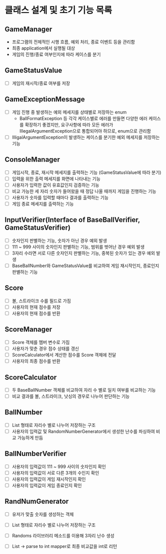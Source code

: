 # 클래스 설계 및 초기 기능 목록

## GameManager

- 프로그램의 전체적인 시행 흐름, 예외 처리, 종료 이벤트 등을 관리함
- 최종 application에서 실행될 대상
- 게임의 진행/종료 여부인지에 따라 케이스를 분기

## GameStatusValue

- [ ]  게임의 재시작/종료 여부를 저장

## GameExceptionMessage

- [ ] 게임 진행 중 발생하는 예외 메세지를 상태별로 저장하는 enum
    - BallFormatException 등 각각 케이스별로 에러를 만들면 다양한 에러 케이스를 확장하기 좋겠지만, 요구사항에 따라 모든 에러가 IllegalArgumentException으로 통합되어야
      하므로, enum으로 관리함
- [ ] IlligalArgumentException이 발생하는 케이스를 분기한 예외 메세지를 저장하는 기능

## ConsoleManager

- [ ] 게임시작, 종료, 재시작 메세지를 출력하는 기능 (GameStatusValue에 따라 분기)
- [ ] 입력을 위한 출력 메세지를 화면에 나타내는 기능
- [ ] 사용자가 입력한 값이 유효값인지 검증하는 기능
- [ ] 비교 가능한 세 자리 숫자가 들어왔을 때 정답 나올 때까지 게임을 진행하는 기능
- [ ] 사용자가 숫자를 입력할 때마다 결과를 출력하는 기능
- [ ] 게임 종료 메세지를 출력하는 기능

## InputVerifier(Interface of BaseBallVerifier, GameStatusVerifier)

- [ ] 숫자인지 판별하는 기능, 숫자가 아닌 경우 예외 발생
- [ ] 111 ~ 999 사이의 숫자인지 판별하는 기능, 범위를 벗어난 경우 예외 발생
- [ ] 3자리 수라면 서로 다른 숫자인지 판별하는 기능, 중복된 숫자가 있는 경우 예외 발생
- [ ] BaseBallNumber와 GameStatusValue를 비교하여 게임 재시작인지, 종료인지 판별하는 기능

## Score

- [ ] 볼, 스트라이크 수를 필드로 가짐
- [ ] 사용자의 현재 점수를 저장
- [ ] 사용자의 현재 점수를 반환

## ScoreManager

- [ ] Score 객체를 멤버 변수로 가짐
- [ ]  사용자가 맞춘 경우 점수 상태를 갱신
- [ ]  ScoreCalculator에서 계산한 점수를 Score 객체에 전달
- [ ]  사용자의 최종 점수를 반환

## ScoreCalculator

- [ ] 두 BaseBallNumber 객체를 비교하여 자리 수 별로 일치 여부를 비교하는 기능
- [ ] 비교 결과를 볼, 스트라이크, 낫싱의 경우로 나누어 판단하는 기능

## BallNumber

- [ ] List<Integer> 형태로 자리수 별로 나누어 저장하는 구조
- [ ]  사용자의 입력값 및 RandomNumberGenerator에서 생성한 난수를 파싱하여 비교 가능하게 만듬

## BallNumberVerifier

- [ ] 사용자의 입력값이 111 ~ 999 사이의 숫자인지 확인
- [ ] 사용자의 입력값이 서로 다른 3개의 수인지 확인
- [ ] 사용자의 입력값이 게임 재시작인지 확인
- [ ] 사용자의 입력값이 게임 종료인지 확인

## RandNumGenerator

- [ ] 유저가 맞출 숫자를 생성하는 객체
- [ ] List<Integer> 형태로 자리수 별로 나누어 저장하는 구조
- [ ] Randoms 라이브러리 메소드를 이용해 3자리 난수 생성
- [ ] List → parse to int mapper로 최종 비교값을 int로 리턴

